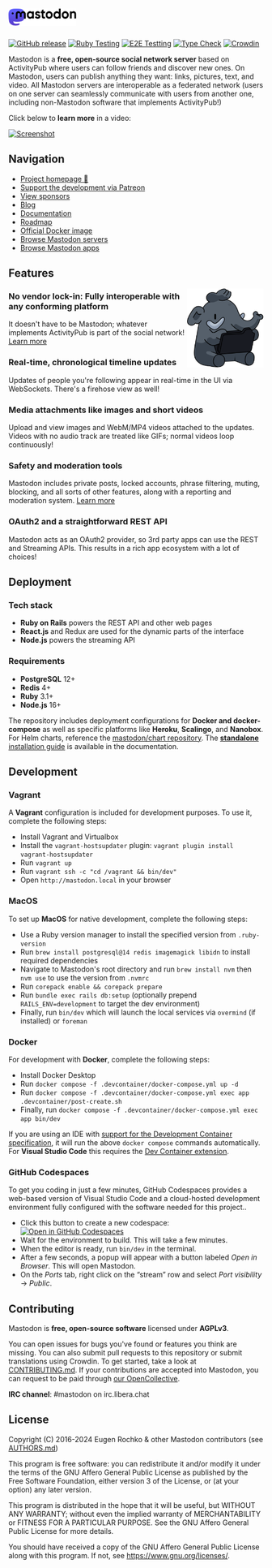 <h1><picture>
  <source media="(prefers-color-scheme: dark)" srcset="./lib/assets/wordmark.dark.png?raw=true">
  <source media="(prefers-color-scheme: light)" srcset="./lib/assets/wordmark.light.png?raw=true">
  <img alt="Mastodon" src="./lib/assets/wordmark.light.png?raw=true" height="34">
</picture></h1>

[![GitHub release](https://img.shields.io/github/release/mastodon/mastodon.svg)][releases]
[![Ruby Testing](https://github.com/S-H-GAMELINKS/mastodon/actions/workflows/test-ruby.yml/badge.svg)](https://github.com/S-H-GAMELINKS/mastodon/actions/workflows/test-ruby.yml)
[![E2E Testting](https://github.com/S-H-GAMELINKS/mastodon/actions/workflows/test-e2e.yml/badge.svg)](https://github.com/S-H-GAMELINKS/mastodon/actions/workflows/test-e2e.yml)
[![Type Check](https://github.com/S-H-GAMELINKS/mastodon/actions/workflows/steep-check.yml/badge.svg)](https://github.com/S-H-GAMELINKS/mastodon/actions/workflows/steep-check.yml)
[![Crowdin](https://d322cqt584bo4o.cloudfront.net/mastodon/localized.svg)][crowdin]

[releases]: https://github.com/mastodon/mastodon/releases
[crowdin]: https://crowdin.com/project/mastodon

Mastodon is a **free, open-source social network server** based on ActivityPub where users can follow friends and discover new ones. On Mastodon, users can publish anything they want: links, pictures, text, and video. All Mastodon servers are interoperable as a federated network (users on one server can seamlessly communicate with users from another one, including non-Mastodon software that implements ActivityPub!)

Click below to **learn more** in a video:

[![Screenshot](https://blog.joinmastodon.org/2018/06/why-activitypub-is-the-future/ezgif-2-60f1b00403.gif)][youtube_demo]

[youtube_demo]: https://www.youtube.com/watch?v=IPSbNdBmWKE

## Navigation

- [Project homepage 🐘](https://joinmastodon.org)
- [Support the development via Patreon][patreon]
- [View sponsors](https://joinmastodon.org/sponsors)
- [Blog](https://blog.joinmastodon.org)
- [Documentation](https://docs.joinmastodon.org)
- [Roadmap](https://joinmastodon.org/roadmap)
- [Official Docker image](https://github.com/mastodon/mastodon/pkgs/container/mastodon)
- [Browse Mastodon servers](https://joinmastodon.org/communities)
- [Browse Mastodon apps](https://joinmastodon.org/apps)

[patreon]: https://www.patreon.com/mastodon

## Features

<img src="/app/javascript/images/elephant_ui_working.svg?raw=true" align="right" width="30%" />

### No vendor lock-in: Fully interoperable with any conforming platform

It doesn't have to be Mastodon; whatever implements ActivityPub is part of the social network! [Learn more](https://blog.joinmastodon.org/2018/06/why-activitypub-is-the-future/)

### Real-time, chronological timeline updates

Updates of people you're following appear in real-time in the UI via WebSockets. There's a firehose view as well!

### Media attachments like images and short videos

Upload and view images and WebM/MP4 videos attached to the updates. Videos with no audio track are treated like GIFs; normal videos loop continuously!

### Safety and moderation tools

Mastodon includes private posts, locked accounts, phrase filtering, muting, blocking, and all sorts of other features, along with a reporting and moderation system. [Learn more](https://blog.joinmastodon.org/2018/07/cage-the-mastodon/)

### OAuth2 and a straightforward REST API

Mastodon acts as an OAuth2 provider, so 3rd party apps can use the REST and Streaming APIs. This results in a rich app ecosystem with a lot of choices!

## Deployment

### Tech stack

- **Ruby on Rails** powers the REST API and other web pages
- **React.js** and Redux are used for the dynamic parts of the interface
- **Node.js** powers the streaming API

### Requirements

- **PostgreSQL** 12+
- **Redis** 4+
- **Ruby** 3.1+
- **Node.js** 16+

The repository includes deployment configurations for **Docker and docker-compose** as well as specific platforms like **Heroku**, **Scalingo**, and **Nanobox**. For Helm charts, reference the [mastodon/chart repository](https://github.com/mastodon/chart). The [**standalone** installation guide](https://docs.joinmastodon.org/admin/install/) is available in the documentation.

## Development

### Vagrant

A **Vagrant** configuration is included for development purposes. To use it, complete the following steps:

- Install Vagrant and Virtualbox
- Install the `vagrant-hostsupdater` plugin: `vagrant plugin install vagrant-hostsupdater`
- Run `vagrant up`
- Run `vagrant ssh -c "cd /vagrant && bin/dev"`
- Open `http://mastodon.local` in your browser

### MacOS

To set up **MacOS** for native development, complete the following steps:

- Use a Ruby version manager to install the specified version from `.ruby-version`
- Run `brew install postgresql@14 redis imagemagick libidn` to install required dependencies
- Navigate to Mastodon's root directory and run `brew install nvm` then `nvm use` to use the version from `.nvmrc`
- Run `corepack enable && corepack prepare`
- Run `bundle exec rails db:setup` (optionally prepend `RAILS_ENV=development` to target the dev environment)
- Finally, run `bin/dev` which will launch the local services via `overmind` (if installed) or `foreman`

### Docker

For development with **Docker**, complete the following steps:

- Install Docker Desktop
- Run `docker compose -f .devcontainer/docker-compose.yml up -d`
- Run `docker compose -f .devcontainer/docker-compose.yml exec app .devcontainer/post-create.sh`
- Finally, run `docker compose -f .devcontainer/docker-compose.yml exec app bin/dev`

If you are using an IDE with [support for the Development Container specification](https://containers.dev/supporting), it will run the above `docker compose` commands automatically. For **Visual Studio Code** this requires the [Dev Container extension](https://containers.dev/supporting#dev-containers).

### GitHub Codespaces

To get you coding in just a few minutes, GitHub Codespaces provides a web-based version of Visual Studio Code and a cloud-hosted development environment fully configured with the software needed for this project..

- Click this button to create a new codespace:<br>
  [![Open in GitHub Codespaces](https://github.com/codespaces/badge.svg)](https://github.com/codespaces/new?hide_repo_select=true&ref=main&repo=52281283&devcontainer_path=.devcontainer%2Fcodespaces%2Fdevcontainer.json)
- Wait for the environment to build. This will take a few minutes.
- When the editor is ready, run `bin/dev` in the terminal.
- After a few seconds, a popup will appear with a button labeled _Open in Browser_. This will open Mastodon.
- On the _Ports_ tab, right click on the “stream” row and select _Port visibility_ → _Public_.

## Contributing

Mastodon is **free, open-source software** licensed under **AGPLv3**.

You can open issues for bugs you've found or features you think are missing. You can also submit pull requests to this repository or submit translations using Crowdin. To get started, take a look at [CONTRIBUTING.md](CONTRIBUTING.md). If your contributions are accepted into Mastodon, you can request to be paid through [our OpenCollective](https://opencollective.com/mastodon).

**IRC channel**: #mastodon on irc.libera.chat

## License

Copyright (C) 2016-2024 Eugen Rochko & other Mastodon contributors (see [AUTHORS.md](AUTHORS.md))

This program is free software: you can redistribute it and/or modify it under the terms of the GNU Affero General Public License as published by the Free Software Foundation, either version 3 of the License, or (at your option) any later version.

This program is distributed in the hope that it will be useful, but WITHOUT ANY WARRANTY; without even the implied warranty of MERCHANTABILITY or FITNESS FOR A PARTICULAR PURPOSE. See the GNU Affero General Public License for more details.

You should have received a copy of the GNU Affero General Public License along with this program. If not, see <https://www.gnu.org/licenses/>.
